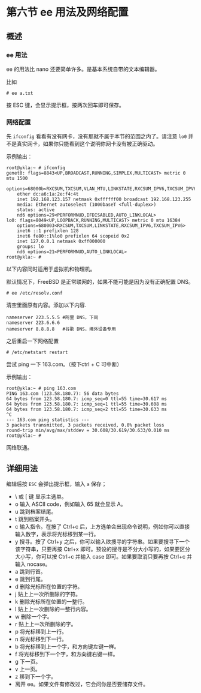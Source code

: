 # 第六节 ee 用法及网络配置

## 概述

### ee 用法

ee 的用法比 nano 还要简单许多。是基本系统自带的文本编辑器。

比如

```
# ee a.txt
```

按 ESC 键，会显示提示框，按两次回车即可保存。

### 网络配置

先 `ifconfig` 看看有没有网卡，没有那就不属于本节的范围之内了。请注意 `lo0` 并不是真实网卡，如果你只能看到这个说明你网卡没有被正确驱动。

示例输出：

```
root@ykla:~ # ifconfig
genet0: flags=8843<UP,BROADCAST,RUNNING,SIMPLEX,MULTICAST> metric 0 mtu 1500
	options=68000b<RXCSUM,TXCSUM,VLAN_MTU,LINKSTATE,RXCSUM_IPV6,TXCSUM_IPV6>
	ether dc:a6:1a:2e:f4:4t
	inet 192.168.123.157 netmask 0xffffff00 broadcast 192.168.123.255
	media: Ethernet autoselect (1000baseT <full-duplex>)
	status: active
	nd6 options=29<PERFORMNUD,IFDISABLED,AUTO_LINKLOCAL>
lo0: flags=8049<UP,LOOPBACK,RUNNING,MULTICAST> metric 0 mtu 16384
	options=680003<RXCSUM,TXCSUM,LINKSTATE,RXCSUM_IPV6,TXCSUM_IPV6>
	inet6 ::1 prefixlen 128
	inet6 fe80::1%lo0 prefixlen 64 scopeid 0x2
	inet 127.0.0.1 netmask 0xff000000
	groups: lo
	nd6 options=21<PERFORMNUD,AUTO_LINKLOCAL>
root@ykla:~ # 
```

以下内容同时适用于虚拟机和物理机。

默认情况下，FreeBSD 是正常联网的，如果不能可能是因为没有正确配置 DNS。

```
# ee /etc/resolv.conf
```

清空里面原有内容。添加以下内容.

```
nameserver 223.5.5.5 #阿里 DNS，下同
nameserver 223.6.6.6
nameserver 8.8.8.8   #谷歌 DNS，境外设备专用
```
之后重启一下网络配置

```
# /etc/netstart restart
```

尝试 ping 一下 163.com。（按下ctrl + C 可中断）

示例输出：

```
root@ykla:~ # ping 163.com
PING 163.com (123.58.180.7): 56 data bytes
64 bytes from 123.58.180.7: icmp_seq=0 ttl=55 time=30.617 ms
64 bytes from 123.58.180.7: icmp_seq=1 ttl=55 time=30.608 ms
64 bytes from 123.58.180.7: icmp_seq=2 ttl=55 time=30.633 ms
^C
--- 163.com ping statistics ---
3 packets transmitted, 3 packets received, 0.0% packet loss
round-trip min/avg/max/stddev = 30.608/30.619/30.633/0.010 ms
root@ykla:~ # 
```

网络联通。

## 详细用法

编辑后按 `ESC` 会弹出提示框，输入 `a` 保存；

- \ 或 [ 键 显示主选单。
- o 输入 ASCII code，例如输入 65 就会显示 A。
- u 跳到档案结尾。
- t 跳到档案开头。
- c 输入指令。在按了 Ctrl+c 后，上方选单会出现命令说明，例如你可以直接输入数字，表示将光标移到某一行。
- y 搜寻。按了 Ctrl+y 之后，你可以输入欲搜寻的字符串。如果要搜寻下一个该字符串，只要再按 Ctrl+x 即可。预设的搜寻是不分大小写的，如果要区分大小写，你可以按 Ctrl+c 并输入 case 即可。如果要取消只要再按 Ctrl+c 并输入 nocase。
- a 跳到行首。
- e 跳到行尾。
- d 删除光标所在位置的字符。
- j 贴上上一次所删除的字符。
- k 删除光标所在位置的一整行。
- l 贴上上一次删除的一整行内容。
- w 删除一个字。
- r 贴上上一次所删除的字。
- p 将光标移到上一行。
- n 将光标移到下一行。
- b 将光标移到上一个字，和方向键左键一样。
- f 将光标移到下一个字，和方向键右键一样。
- g 下一页。
- v 上一页。
- z 移到下一个字。
- 离开 ee。如果文件有修改过，它会问你是否要储存文件。
